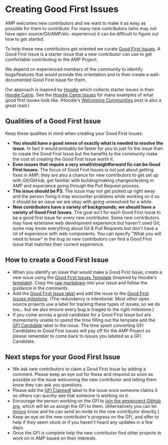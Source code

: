 # Creating Good First Issues

AMP welcomes new contributors and we want to make it as easy as possible for them to contribute.  For many new contributors (who may not have open source/Git/AMP/etc. experience) it can be difficult to figure out how to get started.

To help these new contributors get oriented we curate [Good First Issues](https://github.com/ampproject/amphtml/labels/good%20first%20issue).  A Good First Issue is a starter issue that a new contributor can use to get comfortable contributing to the AMP Project.

We depend on experienced members of the community to identify bugs/features that would provide this orientation and to then create a well-documented Good First Issue for them.

Our approach is inspired by [Hoodie](http://hood.ie/) which collects starter issues in their [Hoodie Camp](https://github.com/hoodiehq/camp).  See the [Hoodie Camp Issues](https://github.com/hoodiehq/camp/issues) for many examples of what good first issues look like.  (Hoodie's [Welcoming Communities](http://hood.ie/blog/welcoming-communities.html) post is also a great read.)

## Qualities of a Good First Issue

Keep these qualities in mind when creating your Good First Issues:

* **You should have a good sense of exactly what is needed to resolve the issue.**  In fact it would probably be faster for you to just fix the issue than to create the Good First Issue but the benefits to the community make the cost of creating the Good First Issue worth it.
* **Even issues that require a very small/straightforward fix can be Good First Issues.**  The focus of Good First Issues is not just about getting fixes in AMP; they are also a chance for new contributors to get set up with Git/GitHub, get familiar with building/making changes/testing in AMP and experience going through the Pull Request process.
* **The issue should be P3.**  The issue may not get picked up right away and the person fixing it may encounter problems while working on it so it should be an issue we are okay with going unresolved for a while.
* **New contributors have a variety of backgrounds; we should have a variety of Good First Issues.**  The goal isn't for each Good First Issue to be a good first issue for _every_ new contributor.  Some new contributors may have extensive web development experience but haven't used Git; some may know everything about Git & Pull Requests but don't have a lot of experience with web components.  You can specify "What you will need to know" in the bug so new contributors can find a Good First Issue that matches their current experience.

## How to create a Good First Issue

* When you identify an issue that would make a Good First Issue, create a new issue using the [Good First Issues Template](good-first-issues-template.md) (inspired by Hoodie's [template](https://github.com/hoodiehq/camp/blob/gh-pages/ISSUE_TEMPLATE.md)).  Copy the [raw markdown](https://raw.githubusercontent.com/ampproject/amphtml/master/contributing/good-first-issues-template.md) into your issue and follow the guidance in the comments.
* Add the [Good First Issue label](https://github.com/ampproject/amphtml/labels/good%20first%20issue) and add the issue to the [Good First Issues milestone](https://github.com/ampproject/amphtml/milestone/25).  (The redundancy is intentional.  Most other open source projects use a label for tracking these types of issues, so we do too... but we also ensure every bug is triaged to the right milestone.)
* If you come across a good candidate for a Good First Issue but are momentarily unable to spend the time filling out the template add the [GFI Candidate](https://github.com/ampproject/amphtml/labels/GFI%20Candidate) label to the issue.  The time spent converting GFI Candidates to Good First Issues will pay off for the AMP Project so please remember to come back to issues you labeled as a GFI Candidate.

## Next steps for your Good First Issue

* We ask new contributors to claim a Good First Issue by adding a comment.  Please keep an eye out for these and respond as soon as possible on the issue welcoming the new contributor and letting them know they can ask you questions.
* Please add the [GFI Claimed!](https://github.com/ampproject/amphtml/labels/GFI%20Claimed!) label to the issue once someone claims it so others can quickly see that someone is working on it.
* Encourage the person working on the GFI to [join the ampproject GitHub org](https://goo.gl/forms/T65peVtfQfEoDWeD3), which will let us assign the GFI to them.  (Alternatively you can let [mrjoro](https://amphtml.slack.com/team/mrjoro/) know and he can send an invite to the new contributor directly.)
* Keep an eye on the new contributor's progress on the GFI, and offer to help if they seem stuck or if you haven't heard any updates in a few days.
* Once the GFI is complete help the new contributor find other projects to work on in AMP based on their interests.

